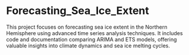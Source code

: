 # Forecasting_Sea_Ice_Extent
This project focuses on forecasting sea ice extent in the Northern Hemisphere using advanced time series analysis techniques. It includes code and documentation comparing ARIMA and ETS models, offering valuable insights into climate dynamics and sea ice melting cycles.
